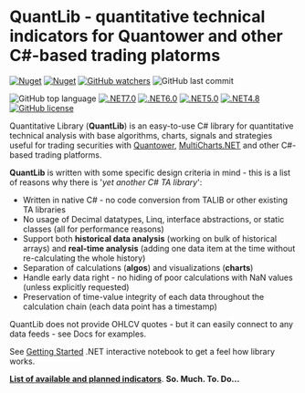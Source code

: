# QuantLib - quantitative technical indicators for Quantower and other C#-based trading platorms
[![Nuget](https://img.shields.io/nuget/v/QuantLib?style=flat-square)](https://www.nuget.org/packages/QuantLib/)
[![Nuget](https://img.shields.io/nuget/dt/QuantLib?style=flat-square)](https://www.nuget.org/packages/QuantLib/)
[![GitHub watchers](https://img.shields.io/github/watchers/mihakralj/QuantLib?style=flat-square)](https://github.com/mihakralj/QuantLib/watchers)
![GitHub last commit](https://img.shields.io/github/last-commit/mihakralj/QuantLib)

![GitHub top language](https://img.shields.io/github/languages/top/mihakralj/QuantLib?style=flat-square)
[![.NET7.0](https://img.shields.io/badge/.NET-7.0-yellow?style=flat-square)]()
[![.NET6.0](https://img.shields.io/badge/.NET-6.0-blue?style=flat-square)]()
[![.NET5.0](https://img.shields.io/badge/.NET-5.0-blue?style=flat-square)]()
[![.NET4.8](https://img.shields.io/badge/.NET-4.8-blue?style=flat-square)]()
[![GitHub license](https://img.shields.io/github/license/mihakralj/QuantLib?style=flat-square)](Docs/LICENSE)

Quantitative Library (**QuantLib**) is an easy-to-use C# library for quantitative technical analysis with base algorithms, charts, signals and strategies useful for trading securities with [Quantower](https://www.quantower.com/), [MultiCharts.NET](https://www.multicharts.com/net/") and other C#-based trading platforms.

**QuantLib** is written with some specific design criteria in mind - this is a list of reasons why there is '*yet another C# TA library*':

  * Written in native C# - no code conversion from TALIB or other existing TA libraries
  * No usage of Decimal datatypes, Linq, interface abstractions, or static classes (all for performance reasons)
  * Support both **historical data analysis** (working on bulk of historical arrays) and **real-time analysis** (adding one data item at the time without re-calculating the whole history)
  * Separation of calculations (**algos**) and visualizations (**charts**)
  * Handle early data right - no hiding of poor calculations with NaN values (unless explicitly requested)
  * Preservation of time-value integrity of each data throughout the calculation chain (each data point has a timestamp)

QuantLib does not provide OHLCV quotes - but it can easily connect to any  data feeds - see Docs for examples.

See [Getting Started](https://github.com/mihakralj/QuantLib/blob/main/Docs/getting_started.ipynb) .NET interactive notebook to get a feel how library works.

[**List of available and planned indicators**](https://github.com/mihakralj/QuantLib/blob/main/Docs/indicators.md). **So. Much. To. Do...**
